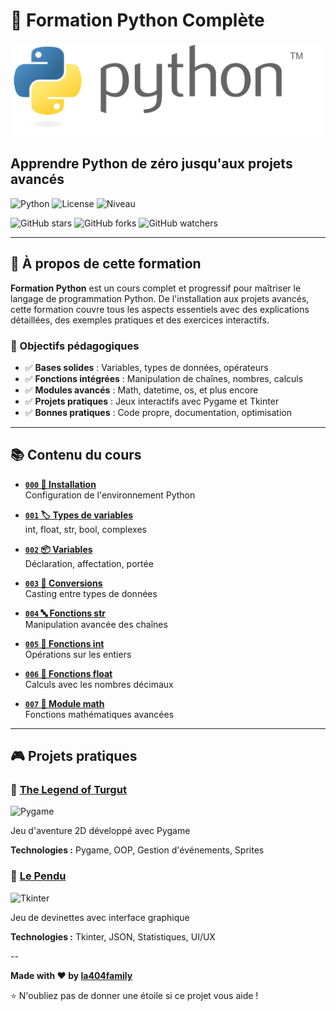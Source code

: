 # 🐍 Formation Python Complète

![Logo Python](logoPython.png)

## Apprendre Python de zéro jusqu'aux projets avancés

![Python](https://img.shields.io/badge/Python-3.8%2B-blue?style=for-the-badge&logo=python&logoColor=white)
![License](https://img.shields.io/badge/License-MIT-green?style=for-the-badge)
![Niveau](https://img.shields.io/badge/Niveau-Débutant%20à%20Avancé-purple?style=for-the-badge)

![GitHub stars](https://img.shields.io/github/stars/la404family/Formation-Python?style=social)
![GitHub forks](https://img.shields.io/github/forks/la404family/Formation-Python?style=social)
![GitHub watchers](https://img.shields.io/github/watchers/la404family/Formation-Python?style=social)

---

## 📖 À propos de cette formation

**Formation Python** est un cours complet et progressif pour maîtriser le langage de programmation Python. De l'installation aux projets avancés, cette formation couvre tous les aspects essentiels avec des explications détaillées, des exemples pratiques et des exercices interactifs.

### 🎯 Objectifs pédagogiques

- ✅ **Bases solides** : Variables, types de données, opérateurs
- ✅ **Fonctions intégrées** : Manipulation de chaînes, nombres, calculs
- ✅ **Modules avancés** : Math, datetime, os, et plus encore
- ✅ **Projets pratiques** : Jeux interactifs avec Pygame et Tkinter
- ✅ **Bonnes pratiques** : Code propre, documentation, optimisation

---

## 📚 Contenu du cours

- **[`000` 🔧 Installation](000_installation.py)**  
  Configuration de l'environnement Python

- **[`001` 🏷️ Types de variables](001_les_types_de_variables.py)**  
  int, float, str, bool, complexes

- **[`002` 📦 Variables](002_les_variables.py)**  
  Déclaration, affectation, portée

- **[`003` 🔄 Conversions](003_les_conversions.py)**  
  Casting entre types de données

- **[`004` 🔤 Fonctions str](004_les_fonctions_str.py)**  
  Manipulation avancée des chaînes

- **[`005` 🔢 Fonctions int](005_les_fonctions_int.py)**  
  Opérations sur les entiers

- **[`006` 🌊 Fonctions float](006_les_fonctions_float.py)**  
  Calculs avec les nombres décimaux

- **[`007` 📐 Module math](007_le_module_math.py)**  
  Fonctions mathématiques avancées

---

## 🎮 Projets pratiques

### 🏰 [The Legend of Turgut](001.The%20Legend%20Of%20Turgut%20%5BPygame%5D/README.md)

![Pygame](https://img.shields.io/badge/Pygame-Jeu%202D-red?style=flat-square&logo=python)

Jeu d'aventure 2D développé avec Pygame

**Technologies :** Pygame, OOP, Gestion d'événements, Sprites

### 🎯 [Le Pendu](002.Le%20pendu/README.md)

![Tkinter](https://img.shields.io/badge/Tkinter-Interface%20GUI-blue?style=flat-square&logo=python)

Jeu de devinettes avec interface graphique

**Technologies :** Tkinter, JSON, Statistiques, UI/UX

--

**Made with ❤️ by [la404family](https://github.com/la404family)**

⭐ N'oubliez pas de donner une étoile si ce projet vous aide !
